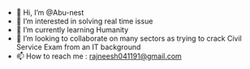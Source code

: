 - 👋 Hi, I’m @Abu-nest
- 👀 I’m interested in solving real time issue
- 🌱 I’m currently learning Humanity
- 💞️ I’m looking to collaborate on many sectors as trying to crack Civil Service Exam from an IT background
- 📫 How to reach me : rajneesh041191@gmail.com

<!---
Abu-nest/Abu-nest is a ✨ special ✨ repository because its `README.md` (this file) appears on your GitHub profile.
You can click the Preview link to take a look at your changes.
--->
